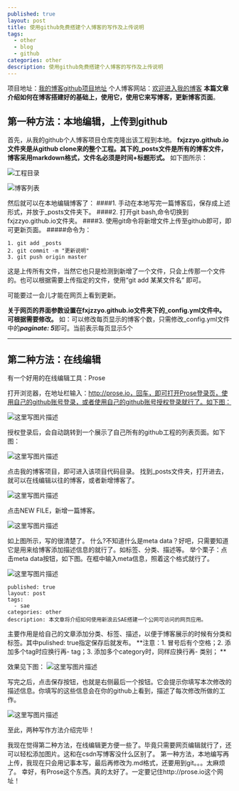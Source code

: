 ```yaml
---
published: true
layout: post
title: 使用github免费搭建个人博客的写作及上传说明
tags:
  - other
  - blog
  - github
categories: other
description: 使用github免费搭建个人博客的写作及上传说明
---
```

项目地址：[我的博客github项目地址](https://github.com/fxjzzyo/fxjzzyo.github.io)
个人博客网站：[欢迎进入我的博客](https://fxjzzyo.github.io/)
**本篇文章介绍如何在博客搭建好的基础上，使用它，使用它来写博客，更新博客页面**。

## 第一种方法：本地编辑，上传到github

首先，从我的github个人博客项目仓库克隆出该工程到本地。
**fxjzzyo.github.io文件夹是从github clone来的整个工程。其下的_posts文件是所有的博客文件，博客采用markdown格式，文件名必须是时间+标题形式。**
如下图所示：

![工程目录](http://img.blog.csdn.net/20170924201132080?watermark/2/text/aHR0cDovL2Jsb2cuY3Nkbi5uZXQvZnhqenp5bw==/font/5a6L5L2T/fontsize/400/fill/I0JBQkFCMA==/dissolve/70/gravity/SouthEast)

![博客列表](http://img.blog.csdn.net/20170924201153993?watermark/2/text/aHR0cDovL2Jsb2cuY3Nkbi5uZXQvZnhqenp5bw==/font/5a6L5L2T/fontsize/400/fill/I0JBQkFCMA==/dissolve/70/gravity/SouthEast)

然后就可以在本地编辑博客了：
####1.  手动在本地写完一篇博客后，保存成上述形式，并放于_posts文件夹下。
####2. 打开git bash,命令切换到fxjzzyo.github.io文件夹。
####3. 使用git命令将新增文件上传至github即可，即可更新页面。
#####命令为：

```
1. git add _posts
2. git commit -m "更新说明"
3. git push origin master
```



这是上传所有文件，当然它也只是检测到新增了一个文件，只会上传那一个文件的。也可以根据需要上传指定的文件，使用“git add 某某文件名” 即可。

可能要过一会儿才能在网页上看到更新。

**关于网页的界面参数设置在fxjzzyo.github.io文件夹下的_config.yml文件中。可根据需要修改。**
如：可以修改每页显示的博客个数，只需修改_config.yml文件中的***paginate: 5***即可。当前表示每页显示5个


----------
## 第二种方法：在线编辑
有一个好用的在线编辑工具：Prose

打开浏览器，在地址栏输入：http://prose.io，回车，即可打开Prose登录页，使用自己的github账号登录，或者使用自己的github账号授权登录就行了。如下图：

![这里写图片描述](http://img.blog.csdn.net/20171008101415462?watermark/2/text/aHR0cDovL2Jsb2cuY3Nkbi5uZXQvZnhqenp5bw==/font/5a6L5L2T/fontsize/400/fill/I0JBQkFCMA==/dissolve/70/gravity/SouthEast)

授权登录后，会自动跳转到一个展示了自己所有的github工程的列表页面。如下图：

![这里写图片描述](http://img.blog.csdn.net/20171008101742748?watermark/2/text/aHR0cDovL2Jsb2cuY3Nkbi5uZXQvZnhqenp5bw==/font/5a6L5L2T/fontsize/400/fill/I0JBQkFCMA==/dissolve/70/gravity/SouthEast)

点击我的博客项目，即可进入该项目代码目录。
找到_posts文件夹，打开进去，就可以在线编辑以往的博客，或者新增博客了。

![这里写图片描述](http://img.blog.csdn.net/20171008102040142?watermark/2/text/aHR0cDovL2Jsb2cuY3Nkbi5uZXQvZnhqenp5bw==/font/5a6L5L2T/fontsize/400/fill/I0JBQkFCMA==/dissolve/70/gravity/SouthEast)

点击NEW FILE，新增一篇博客。

![这里写图片描述](http://img.blog.csdn.net/20171008103024874?watermark/2/text/aHR0cDovL2Jsb2cuY3Nkbi5uZXQvZnhqenp5bw==/font/5a6L5L2T/fontsize/400/fill/I0JBQkFCMA==/dissolve/70/gravity/SouthEast)

如上图所示，写的很清楚了。
什么?不知道什么是meta data？好吧，只需要知道它是用来给博客添加描述信息的就行了。如标签、分类、描述等。
举个栗子：点击meta data按钮，如下图。在框中输入meta信息，照着这个格式就行了。


![这里写图片描述](http://img.blog.csdn.net/20171008103501821?watermark/2/text/aHR0cDovL2Jsb2cuY3Nkbi5uZXQvZnhqenp5bw==/font/5a6L5L2T/fontsize/400/fill/I0JBQkFCMA==/dissolve/70/gravity/SouthEast)

```
published: true
layout: post
tags:
  - sae
categories: other
description: 本文章将介绍如何使用新浪云SAE搭建一个公网可访问的网页应用。

```
主要作用是给自己的文章添加分类、标签、描述，以便于博客展示的时候有分类和标签。其中pulished: true指定保存后就发布。
**注意：1. 冒号后有个空格；2. 添加多个tag时应换行再- tag；3. 添加多个category时，同样应换行再- 类别； **

效果见下图：
![这里写图片描述](http://img.blog.csdn.net/20171008103907774?watermark/2/text/aHR0cDovL2Jsb2cuY3Nkbi5uZXQvZnhqenp5bw==/font/5a6L5L2T/fontsize/400/fill/I0JBQkFCMA==/dissolve/70/gravity/SouthEast)

写完之后，点击保存按钮，也就是右侧最后一个按钮。它会提示你填写本次修改的描述信息。你填写的这些信息会在你的github上看到，描述了每次修改所做的工作。

![这里写图片描述](http://img.blog.csdn.net/20171008104155824?watermark/2/text/aHR0cDovL2Jsb2cuY3Nkbi5uZXQvZnhqenp5bw==/font/5a6L5L2T/fontsize/400/fill/I0JBQkFCMA==/dissolve/70/gravity/SouthEast)

至此，两种写作方法介绍完毕！

我现在觉得第二种方法，在线编辑更方便一些了。毕竟只需要网页编辑就行了，还可以轻松添加图片。这和在csdn写博客没什么区别了。
第一种方法，本地编写再上传，我现在只会用记事本写，最后再修改为.md格式，还要用到git。。。太麻烦了。
幸好，有Prose这个东西。真的太好了。一定要记住http://prose.io这个网址！
